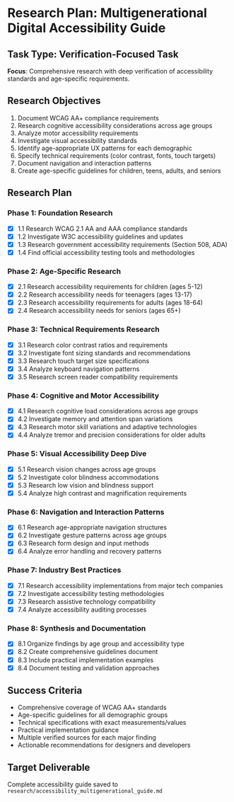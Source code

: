# Research Plan: Multigenerational Digital Accessibility Guide

## Task Type: Verification-Focused Task
**Focus**: Comprehensive research with deep verification of accessibility standards and age-specific requirements.

## Research Objectives
1. Document WCAG AA+ compliance requirements
2. Research cognitive accessibility considerations across age groups
3. Analyze motor accessibility requirements
4. Investigate visual accessibility standards
5. Identify age-appropriate UX patterns for each demographic
6. Specify technical requirements (color contrast, fonts, touch targets)
7. Document navigation and interaction patterns
8. Create age-specific guidelines for children, teens, adults, and seniors

## Research Plan

### Phase 1: Foundation Research
- [x] 1.1 Research WCAG 2.1 AA and AAA compliance standards
- [x] 1.2 Investigate W3C accessibility guidelines and updates
- [x] 1.3 Research government accessibility requirements (Section 508, ADA)
- [x] 1.4 Find official accessibility testing tools and methodologies

### Phase 2: Age-Specific Research
- [x] 2.1 Research accessibility requirements for children (ages 5-12)
- [x] 2.2 Research accessibility needs for teenagers (ages 13-17)  
- [x] 2.3 Research accessibility requirements for adults (ages 18-64)
- [x] 2.4 Research accessibility needs for seniors (ages 65+)

### Phase 3: Technical Requirements Research
- [x] 3.1 Research color contrast ratios and requirements
- [x] 3.2 Investigate font sizing standards and recommendations
- [x] 3.3 Research touch target size specifications
- [x] 3.4 Analyze keyboard navigation patterns
- [x] 3.5 Research screen reader compatibility requirements

### Phase 4: Cognitive and Motor Accessibility
- [x] 4.1 Research cognitive load considerations across age groups
- [x] 4.2 Investigate memory and attention span variations
- [x] 4.3 Research motor skill variations and adaptive technologies
- [x] 4.4 Analyze tremor and precision considerations for older adults

### Phase 5: Visual Accessibility Deep Dive
- [x] 5.1 Research vision changes across age groups
- [x] 5.2 Investigate color blindness accommodations
- [x] 5.3 Research low vision and blindness support
- [x] 5.4 Analyze high contrast and magnification requirements

### Phase 6: Navigation and Interaction Patterns
- [x] 6.1 Research age-appropriate navigation structures
- [x] 6.2 Investigate gesture patterns across age groups
- [x] 6.3 Research form design and input methods
- [x] 6.4 Analyze error handling and recovery patterns

### Phase 7: Industry Best Practices
- [x] 7.1 Research accessibility implementations from major tech companies
- [x] 7.2 Investigate accessibility testing methodologies
- [x] 7.3 Research assistive technology compatibility
- [x] 7.4 Analyze accessibility auditing processes

### Phase 8: Synthesis and Documentation
- [x] 8.1 Organize findings by age group and accessibility type
- [x] 8.2 Create comprehensive guidelines document
- [x] 8.3 Include practical implementation examples
- [x] 8.4 Document testing and validation approaches

## Success Criteria
- Comprehensive coverage of WCAG AA+ standards
- Age-specific guidelines for all demographic groups
- Technical specifications with exact measurements/values
- Practical implementation guidance
- Multiple verified sources for each major finding
- Actionable recommendations for designers and developers

## Target Deliverable
Complete accessibility guide saved to `research/accessibility_multigenerational_guide.md`
